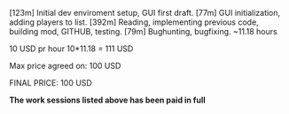 [123m] Initial dev enviroment setup, GUI first draft.
[77m]  GUI initialization, adding players to list.
[392m] Reading, implementing previous code, building mod, GITHUB, testing.
[79m]  Bughunting, bugfixing.
~11.18 hours

10 USD pr hour
10*11.18 = 111 USD

Max price agreed on: 100 USD

FINAL PRICE:
100 USD

**The work sessions listed above has been paid in full**